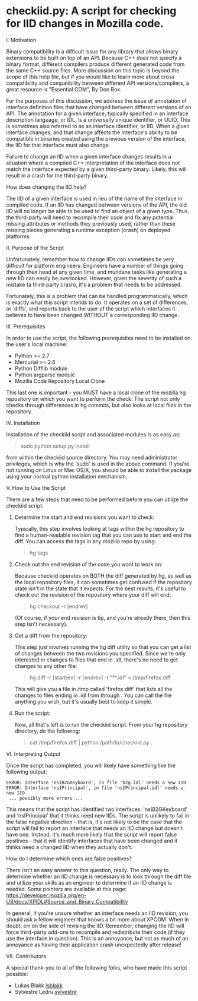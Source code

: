 checkiid.py: A script for checking for IID changes in Mozilla code.
===============================================================================
I. Motivation

Binary compatibility is a difficult issue for any library that allows binary
extensions to be built on top of an API. Because C++ does not specify a binary
format, different compilers produce different generated code from the same
C++ source files. More discussion on this topic is beyond the scope of this
help file, but if you would like to learn more about cross compatibility and
compatibility between different API versions/compilers, a great resource is
"Essential COM", By Don Box.

For the purposes of this discussion, we address the issue of annotation of 
interface definition files that have changed between different versions of 
an API. The annotation for a given interface, typically specified in an
interface description language, or IDL, is a universally unique identifier, or
UUID. This is sometimes also referred to as an interface identifier, or IID.
When a given interface changes, and that change affects the interface's ability
to be compatible in binaries created using the previous version of the
interface, the IID for that interface must also change.

Failure to change an IID when a given interface changes results in a situation
where a compiled C++ interpretation of the interface does not match the
interface expected by a given third-party binary. Likely, this will result in a
crash for the third-party binary.

How does changing the IID help?

The IID of a given interface is used in lieu of the name of the interface in
compiled code. If an IID has changed between versions of the API, the old IID
will no longer be able to be used to find an object of a given type. Thus, the
third-party will need to recompile their code and fix any potential missing
attributes or methods they previously used, rather than these missing pieces
generating a runtime exception (crash) on deployed platforms.

II. Purpose of the Script

Unfortunately, remember how to change IIDs can sometimes be very difficult for
platform engineers. Engineers have a number of things going through their head
at any given time, and mundane tasks like generating a new IID can easily be
overlooked. However, given the severity of such a mistake (a third-party crash),
it's a problem that needs to be addressed.

Fortunately, this is a problem that can be handled programmatically, which is
exactly what this script intends to do. It operates on a set of differences,
or 'diffs', and reports back to the user of the script which interfaces it
believes to have been changed WITHOUT a corresponding IID change.

III. Prerequisites

In order to use the script, the following prerequisites need to be installed on
the user's local machine:

  * Python >= 2.7
  * Mercurial >= 2.6 
  * Python Difflib module
  * Python argparse module
  * Mozilla Code Repository Local Clone

This last one is important - you MUST have a local clone of the mozilla hg
repository on which you want to perform the check. The script not only checks
through differences in hg commits, but also looks at local files in the
repository.

IV. Installation

Installation of the checkiid script and associated modules is as easy as:

> sudo python setup.py install

from within the checkiid source directory. You may need administrator privileges,
which is why the 'sudo' is used in the above command. If you're not running on
Linux or Mac OS/X, you should be able to install the package using your normal
python installation mechanism. 

V. How to Use the Script

There are a few steps that need to be performed before you can utilize the
checkiid script:

  1. Determine the start and end revisions you want to check:
   
     Typically, this step involves looking at tags within the hg repository
     to find a human-readable revision tag that you can use to start and end
     the diff. You can access the tags in any mozilla repo by using:

     > hg tags

  2. Check out the end revision of the code you want to work on:
  
     Because checkiid operates on BOTH the diff generated by hg, as well as the
     local repository files, it can sometimes get confused if the repository
     state isn't in the state that it expects. For the best results, it's useful
     to check out the revision of the repository where your diff will end:

     > hg checkout -r [endrev]

     (Of course, if your end revision is tip, and you're already there, then
     this step isn't necessary).

  3. Get a diff from the repository:

     This step just involves running the hg diff utility so that you can get a
     list of changes between the two revisions you specified. Since we're only
     interested in changes to files that end in .idl, there's no need to get
     changes to any other file:

     > hg diff -r [startrev] -r [endrev] -I "**.idl" > /tmp/firefox.diff

     This will give you a file in /tmp called 'firefox.diff' that lists all the
     changes to files ending in .idl from <startrev> through <endrev>. You can
     call the file anything you wish, but it's usually best to keep it simple.

  4. Run the script:

     Now, all that's left is to run the checkiid script. From your hg repository
     directory, do the following:

     > cat /tmp/firefox.diff | python /path/to/checkiid.py .

VI. Interpreting Output
  
Once the script has completed, you will likely have something like the following
output:

```
ERROR: Interface 'nsIB2GKeyboard', in file 'b2g.idl' needs a new IID
ERROR: Interface 'nsIPrincipal', in file 'nsIPrincipal.idl' needs a new IID
 ... possibly more errors ...
```

This means that the script has identified two interfaces: 'nsIB2GKeyboard' and
'nsIPrincipal' that it thinks need new IIDs. The script is unlikely to fail in
the false negative direction - that is, it's not likely to be the case that 
the script will fail to report an interface that needs an IID change but doesn't
have one. Instead, it's much more likely that the script will report false
positives - that it will identify interfaces that have been changed and it thinks
need a changed IID when they actually don't.

How do I determine which ones are false positives?

There isn't an easy answer to this question, really. The only way to determine
whether an IID change is necessary is to look through the diff file and utilize
your skills as an engineer to determine if an IID change is needed. Some pointers
are available at this page: https://developer.mozilla.org/en-US/docs/XPIDL#Source_and_Binary_Compatibility

In general, if you're unsure whether an interface needs an IID revision, you
should ask a fellow engineer that knows a bit more about XPCOM. When in doubt, 
err on the side of revising the IID. Remember, changing the IID will force 
third-party add-ons to recompile and redistribute their code (if they use the
interface in question). This is an annoyance, but not as much of an annoyance as
having their application crash unexpectedly after release! 

VII. Contributors

A special thank-you to all of the following folks, who have made this script
possible:

* Lukas Blakk [lsblakk](https://github.com/lsblakk)
* Sylvestre Ledru [sylvestre](https://github.com/sylvestre)
